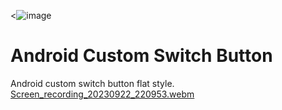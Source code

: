 <![image](https://github.com/emirhanbulbul/SwitchButton/assets/14194362/aa7b8232-249f-49b7-831b-0efb95175afc)

# Android Custom Switch Button
Android custom switch button flat style.
[Screen_recording_20230922_220953.webm](https://github.com/emirhanbulbul/SwitchButton/assets/14194362/114ac465-d5c8-42b3-8048-c0bfe76ea58b)
